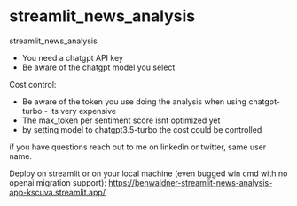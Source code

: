 # streamlit_news_analysis
streamlit_news_analysis

- You need a chatgpt API key
- Be aware of the chatgpt model you select

Cost control:
- Be aware of the token you use doing the analysis when using chatgpt-turbo - its very expensive
- The max_token per sentiment score isnt optimized yet
- by setting model to chatgpt3.5-turbo the cost could be controlled

if you have questions reach out to me on linkedin or twitter, same user name.

Deploy on streamlit or on your local machine (even bugged win cmd with no openai migration support):
https://benwaldner-streamlit-news-analysis-app-kscuva.streamlit.app/
